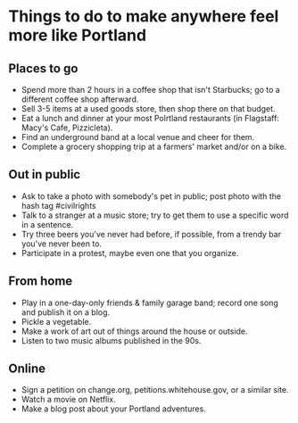 # Things to do to make anywhere feel more like Portland
## Places to go
* Spend more than 2 hours in a coffee shop that isn't Starbucks; go to a different coffee shop afterward.
* Sell 3-5 items at a used goods store, then shop there on that budget.
* Eat a lunch and dinner at your most Polrtland restaurants (in Flagstaff: Macy's Cafe, Pizzicleta).
* Find an underground band at a local venue and cheer for them.
* Complete a grocery shopping trip at a farmers' market and/or on a bike.

## Out in public
* Ask to take a photo with somebody's pet in public; post photo with the hash tag ‪#civilrights‬
* Talk to a stranger at a music store; try to get them to use a specific word in a sentence.
* Try three beers you've never had before, if possible, from a trendy bar you've never been to.
* Participate in a protest, maybe even one that you organize.

## From home
* Play in a one-day-only friends & family garage band; record one song and publish it on a blog.
* Pickle a vegetable.
* Make a work of art out of things around the house or outside.
* Listen to two music albums published in the 90s.

## Online
* Sign a petition on change.org, petitions.whitehouse.gov, or a similar site.
* Watch a movie on Netflix.
* Make a blog post about your Portland adventures.
